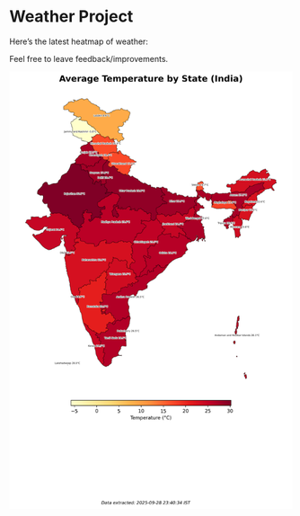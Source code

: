 # Weather Project

Here’s the latest heatmap of weather:

Feel free to leave feedback/improvements.

![India Heatmap](docs/assets/india_heatmap.png?v=D97A1C)
